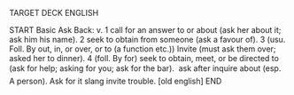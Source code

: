 TARGET DECK
ENGLISH

START
Basic
Ask
Back: v. 1 call for an answer to or about (ask her about it; ask him his name). 2 seek to obtain from someone (ask a favour of). 3 (usu. Foll. By out, in, or over, or to (a function etc.)) Invite (must ask them over; asked her to dinner). 4 (foll. By for) seek to obtain, meet, or be directed to (ask for help; asking for you; ask for the bar).  ask after inquire about (esp. A person). Ask for it slang invite trouble. [old english]
END
